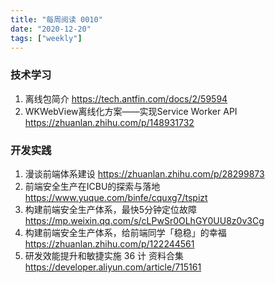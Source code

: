 ```yaml
---
title: "每周阅读 0010"
date: "2020-12-20"
tags: ["weekly"]
---
```


### 技术学习
1. 离线包简介 https://tech.antfin.com/docs/2/59594
2. WKWebView离线化方案——实现Service Worker API https://zhuanlan.zhihu.com/p/148931732

### 开发实践
1. 漫谈前端体系建设 https://zhuanlan.zhihu.com/p/28299873
2. 前端安全生产在ICBU的探索与落地 https://www.yuque.com/binfe/cquxg7/tspizt
3. 构建前端安全生产体系，最快5分钟定位故障 https://mp.weixin.qq.com/s/cLPwSr0OLhGY0UU8z0v3Cg
4. 构建前端安全生产体系，给前端同学「稳稳」的幸福 https://zhuanlan.zhihu.com/p/122244561
5. 研发效能提升和敏捷实施 36 计 资料合集 https://developer.aliyun.com/article/715161